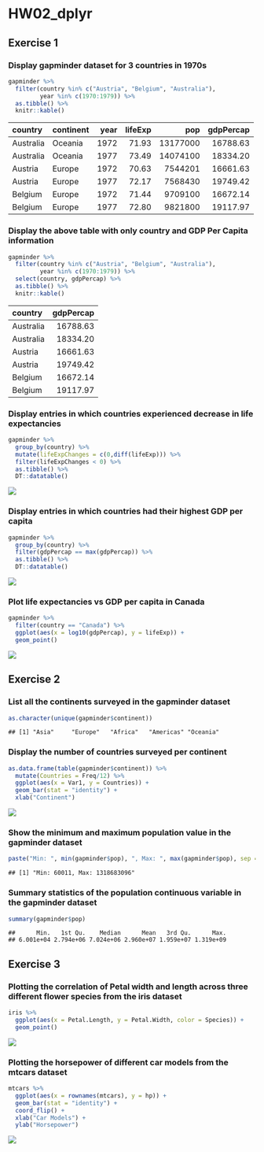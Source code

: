 HW02\_dplyr
================

## Exercise 1

### Display gapminder dataset for 3 countries in 1970s

``` r
gapminder %>% 
  filter(country %in% c("Austria", "Belgium", "Australia"),
         year %in% c(1970:1979)) %>% 
  as.tibble() %>% 
  knitr::kable()
```

| country   | continent | year | lifeExp |      pop | gdpPercap |
| :-------- | :-------- | ---: | ------: | -------: | --------: |
| Australia | Oceania   | 1972 |   71.93 | 13177000 |  16788.63 |
| Australia | Oceania   | 1977 |   73.49 | 14074100 |  18334.20 |
| Austria   | Europe    | 1972 |   70.63 |  7544201 |  16661.63 |
| Austria   | Europe    | 1977 |   72.17 |  7568430 |  19749.42 |
| Belgium   | Europe    | 1972 |   71.44 |  9709100 |  16672.14 |
| Belgium   | Europe    | 1977 |   72.80 |  9821800 |  19117.97 |

### Display the above table with only country and GDP Per Capita information

``` r
gapminder %>% 
  filter(country %in% c("Austria", "Belgium", "Australia"),
         year %in% c(1970:1979)) %>%
  select(country, gdpPercap) %>% 
  as.tibble() %>% 
  knitr::kable()
```

| country   | gdpPercap |
| :-------- | --------: |
| Australia |  16788.63 |
| Australia |  18334.20 |
| Austria   |  16661.63 |
| Austria   |  19749.42 |
| Belgium   |  16672.14 |
| Belgium   |  19117.97 |

### Display entries in which countries experienced decrease in life expectancies

``` r
gapminder %>%
  group_by(country) %>% 
  mutate(lifeExpChanges = c(0,diff(lifeExp))) %>% 
  filter(lifeExpChanges < 0) %>% 
  as.tibble() %>% 
  DT::datatable()
```

![](hw02_gapminder_files/figure-gfm/unnamed-chunk-4-1.png)<!-- -->

### Display entries in which countries had their highest GDP per capita

``` r
gapminder %>% 
  group_by(country) %>% 
  filter(gdpPercap == max(gdpPercap)) %>% 
  as.tibble() %>% 
  DT::datatable()
```

![](hw02_gapminder_files/figure-gfm/unnamed-chunk-5-1.png)<!-- -->

### Plot life expectancies vs GDP per capita in Canada

``` r
gapminder %>% 
  filter(country == "Canada") %>% 
  ggplot(aes(x = log10(gdpPercap), y = lifeExp)) + 
  geom_point()
```

![](hw02_gapminder_files/figure-gfm/unnamed-chunk-6-1.png)<!-- -->

## Exercise 2

### List all the continents surveyed in the gapminder dataset

``` r
as.character(unique(gapminder$continent))
```

    ## [1] "Asia"     "Europe"   "Africa"   "Americas" "Oceania"

### Display the number of countries surveyed per continent

``` r
as.data.frame(table(gapminder$continent)) %>% 
  mutate(Countries = Freq/12) %>% 
  ggplot(aes(x = Var1, y = Countries)) + 
  geom_bar(stat = "identity") +
  xlab("Continent")
```

![](hw02_gapminder_files/figure-gfm/unnamed-chunk-8-1.png)<!-- -->

### Show the minimum and maximum population value in the gapminder dataset

``` r
paste("Min: ", min(gapminder$pop), ", Max: ", max(gapminder$pop), sep = "")
```

    ## [1] "Min: 60011, Max: 1318683096"

### Summary statistics of the population continuous variable in the gapminder dataset

``` r
summary(gapminder$pop)
```

    ##      Min.   1st Qu.    Median      Mean   3rd Qu.      Max. 
    ## 6.001e+04 2.794e+06 7.024e+06 2.960e+07 1.959e+07 1.319e+09

## Exercise 3

### Plotting the correlation of Petal width and length across three different flower species from the iris dataset

``` r
iris %>% 
  ggplot(aes(x = Petal.Length, y = Petal.Width, color = Species)) +
  geom_point()
```

![](hw02_gapminder_files/figure-gfm/unnamed-chunk-11-1.png)<!-- -->

### Plotting the horsepower of different car models from the mtcars dataset

``` r
mtcars %>% 
  ggplot(aes(x = rownames(mtcars), y = hp)) +
  geom_bar(stat = "identity") +
  coord_flip() +
  xlab("Car Models") +
  ylab("Horsepower")
```

![](hw02_gapminder_files/figure-gfm/unnamed-chunk-12-1.png)<!-- -->
